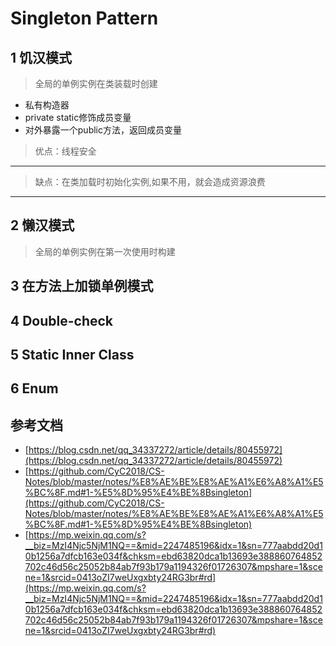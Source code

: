 # Singleton Pattern
## 1 饥汉模式
> 全局的单例实例在类装载时创建

* 私有构造器
* private static修饰成员变量
* 对外暴露一个public方法，返回成员变量

> 优点：线程安全
---
> 缺点：在类加载时初始化实例,如果不用，就会造成资源浪费 
---
## 2 懒汉模式
> 全局的单例实例在第一次使用时构建

## 3 在方法上加锁单例模式

## 4 Double-check

## 5 Static Inner Class

## 6 Enum



## 参考文档
* [https://blog.csdn.net/qq_34337272/article/details/80455972](https://blog.csdn.net/qq_34337272/article/details/80455972)
* [https://github.com/CyC2018/CS-Notes/blob/master/notes/%E8%AE%BE%E8%AE%A1%E6%A8%A1%E5%BC%8F.md#1-%E5%8D%95%E4%BE%8Bsingleton](https://github.com/CyC2018/CS-Notes/blob/master/notes/%E8%AE%BE%E8%AE%A1%E6%A8%A1%E5%BC%8F.md#1-%E5%8D%95%E4%BE%8Bsingleton)
* [https://mp.weixin.qq.com/s?__biz=MzI4Njc5NjM1NQ==&mid=2247485196&idx=1&sn=777aabdd20d10b1256a7dfcb163e034f&chksm=ebd63820dca1b13693e388860764852702c46d56c25052b84ab7f93b179a1194326f01726307&mpshare=1&scene=1&srcid=0413oZI7weUxgxbty24RG3br#rd](https://mp.weixin.qq.com/s?__biz=MzI4Njc5NjM1NQ==&mid=2247485196&idx=1&sn=777aabdd20d10b1256a7dfcb163e034f&chksm=ebd63820dca1b13693e388860764852702c46d56c25052b84ab7f93b179a1194326f01726307&mpshare=1&scene=1&srcid=0413oZI7weUxgxbty24RG3br#rd)